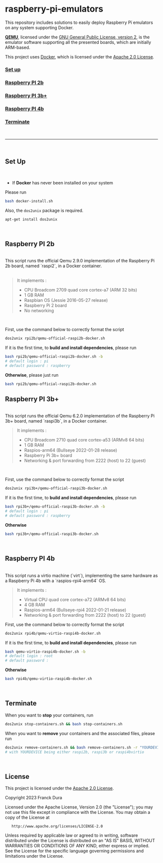# raspberry-pi-emulators
This repository includes solutions to easily deploy Raspberry Pï emulators on any system supporting Docker.

[**QEMU**]("https://github.com/qemu/qemu"), licensed under the [GNU General
Public License, version 2]("https://github.com/qemu/qemu/blob/master/COPYING"), is the emulator software supporting all the presented boards, which are initially ARM-based. 

This project uses [Docker]("https://github.com/docker/docker-ce-packaging"), which is licensed under the [Apache 2.0 License]("https://github.com/docker/docker-ce-packaging/blob/master/LICENSE").

### **[Set up](#setup)**<br>
### **[Raspberry PI 2b](#rpi2b)**<br>
### **[Raspberry PI 3b+](#rpi3b)**<br>
### **[Raspberry PI 4b](#rpi4b)**<br>
### **[Terminate](#terminate)**<br>


<br>

---

<br>


## <a id="setup"></a>**Set Up**

<br>

- If **Docker** has never been installed on your system

Please run


```Bash
bash docker-install.sh
```

Also, the `dos2unix` package is required.

```Bash
apt-get install dos2unix
```



<br>

## <a id="rpi2b"></a>**Raspberry PI 2b**
<br>
This script runs the official Qemu 2.9.0 implementation of the Raspberry Pi 2b board, named `raspi2`, in a Docker container.
<br><br>

> It implements :
> - CPU Broadcom 2709 quad core cortex-a7 (ARM 32 bits)
> - 1 GB RAM
> - Raspbian OS (Jessie 2016-05-27 release)
> - Raspberry Pi 2 board
> - No networking

<br>


First, use the command below to correctly format the script

```bash
dos2unix rpi2b/qemu-official-raspi2b-docker.sh
```
If it is the first time, to **build and install dependencies**, please run
```bash
bash rpi2b/qemu-official-raspi2b-docker.sh -b
# default login : pi
# default password : raspberry
```
**Otherwise**, please just run
```bash
bash rpi2b/qemu-official-raspi2b-docker.sh
``` 

## <a id="rpi3b"></a>**Raspberry PI 3b+**
<br>
This script runs the official Qemu 6.2.0 implementation of the Raspberry Pi 3b+ board, named `raspi3b`, in a Docker container.

<br>

> It implements :
> - CPU Broadcom 2710 quad core cortex-a53 (ARMv8 64 bits)
> - 1 GB RAM
> - Raspios-arm64 (Bullseye 2022-01-28 release)
> - Raspberry Pi 3b+ board
> - Networking & port forwarding from 2222 (host) to 22 (guest)


<br>

First, use the command below to correctly format the script 
```bash
dos2unix rpi3b+/qemu-official-raspi3b-docker.sh
```
If it is the first time, to **build and install dependencies**, please run
```bash
bash rpi3b+/qemu-official-raspi3b-docker.sh -b
# default login : pi
# default password : raspberry
```
**Otherwise** 
```bash
bash rpi3b+/qemu-official-raspi3b-docker.sh
``` 

<br>

## <a id="rpi4b"></a>**Raspberry PI 4b**
<br>
This script runs a virtio machine (`virt`), implementing the same hardware as a Raspberry Pi 4b with a `raspios-rpi4-arm64` OS.

<br>

> It implements :
> - Virtual CPU quad core cortex-a72 (ARMv8 64 bits)
> - 4 GB RAM
> - Raspios-arm64 (Bullseye-rpi4 2022-01-21 release)
> - Networking & port forwarding from 2222 (host) to 22 (guest)

First, use the command below to correctly format the script 
```bash
dos2unix rpi4b/qemu-virtio-raspi4b-docker.sh
```
If it is the first time, to **build and install dependencies**, please run
```bash
bash qemu-virtio-raspi4b-docker.sh -b
# default login : root
# default password : 
```
**Otherwise** 
```bash
bash rpi4b/qemu-virtio-raspi4b-docker.sh
``` 
<br>

## <a id="terminate"></a>**Terminate**

When you want to **stop** your containers, run
```bash
dos2unix stop-containers.sh && bash stop-containers.sh
```

When you want to **remove** your containers and the associated files, please run
```bash
dos2unix remove-containers.sh && bash remove-containers.sh -r "YOURDEVICE"
# with YOURDEVICE being either raspi2b, raspi3b or raspi4bvirtio
```

<br>

## **License**
This project is licensed under the [Apache 2.0 License](https://www.apache.org/licenses/LICENSE-2.0.txt).

Copyright 2023 Franck Dura

Licensed under the Apache License, Version 2.0 (the "License");
   you may not use this file except in compliance with the License.
   You may obtain a copy of the License at

       http://www.apache.org/licenses/LICENSE-2.0

   Unless required by applicable law or agreed to in writing, software
   distributed under the License is distributed on an "AS IS" BASIS,
   WITHOUT WARRANTIES OR CONDITIONS OF ANY KIND, either express or implied.
   See the License for the specific language governing permissions and
   limitations under the License.
